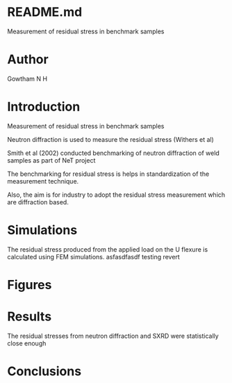 # README.md

Measurement of residual stress in benchmark samples

# Author
Gowtham N H

# Introduction

Measurement of residual stress in benchmark samples

Neutron diffraction is used to measure the residual stress (Withers et al)

Smith et al (2002) conducted benchmarking of neutron diffraction of weld samples as part of NeT project

The benchmarking for residual stress is helps in standardization of 
the measurement technique.

Also, the aim is for industry to adopt the residual stress measurement 
which are diffraction based.

# Simulations
The residual stress produced from the applied load on the U flexure 
is calculated using FEM simulations.
asfasdfasdf
testing revert

# Figures

# Results
The residual stresses from neutron diffraction and SXRD were statistically close
enough

# Conclusions
